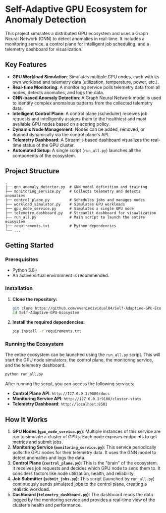 # Self-Adaptive GPU Ecosystem for Anomaly Detection

This project simulates a distributed GPU ecosystem and uses a Graph Neural Network (GNN) to detect anomalies in real-time. It includes a monitoring service, a control plane for intelligent job scheduling, and a telemetry dashboard for visualization.

## Key Features

- **GPU Workload Simulation**: Simulates multiple GPU nodes, each with its own workload and telemetry data (utilization, temperature, power, etc.).
- **Real-time Monitoring**: A monitoring service polls telemetry data from all nodes, detects anomalies, and logs the data.
- **GNN-based Anomaly Detection**: A Graph Neural Network model is used to identify complex anomalous patterns from the collected telemetry data.
- **Intelligent Control Plane**: A control plane (scheduler) receives job requests and intelligently assigns them to the healthiest and most available GPU nodes based on a scoring policy.
- **Dynamic Node Management**: Nodes can be added, removed, or drained dynamically via the control plane's API.
- **Telemetry Dashboard**: A Streamlit-based dashboard visualizes the real-time status of the GPU cluster.
- **Automated Setup**: A single script (`run_all.py`) launches all the components of the ecosystem.

## Project Structure

```
.
├── gnn_anomaly_detector.py  # GNN model definition and training
├── monitoring_service.py    # Collects telemetry and detects anomalies
├── control_plane.py         # Schedules jobs and manages nodes
├── workload_simulator.py    # Simulates GPU workloads
├── gpu_node_service.py      # Simulates a single GPU node
├── telemetry_dashboard.py   # Streamlit dashboard for visualization
├── run_all.py               # Main script to launch the entire ecosystem
├── requirements.txt         # Python dependencies
└── ...
```

## Getting Started

### Prerequisites

- Python 3.8+
- An active virtual environment is recommended.

### Installation

1.  **Clone the repository:**
    ```bash
    git clone https://github.com/evenindividual04/Self-Adaptive-GPU-Ecosystem.git
    cd Self-Adaptive-GPU-Ecosystem
    ```

2.  **Install the required dependencies:**
    ```bash
    pip install -r requirements.txt
    ```

### Running the Ecosystem

The entire ecosystem can be launched using the `run_all.py` script. This will start the GPU node simulators, the control plane, the monitoring service, and the telemetry dashboard.

```bash
python run_all.py
```

After running the script, you can access the following services:

-   **Control Plane API**: `http://127.0.0.1:9000/docs`
-   **Monitoring Service API**: `http://127.0.0.1:9100/cluster-stats`
-   **Telemetry Dashboard**: `http://localhost:8501`

## How It Works

1.  **GPU Nodes (`gpu_node_service.py`)**: Multiple instances of this service are run to simulate a cluster of GPUs. Each node exposes endpoints to get metrics and submit jobs.
2.  **Monitoring Service (`monitoring_service.py`)**: This service periodically polls the GPU nodes for their telemetry data. It uses the GNN model to detect anomalies and logs the data.
3.  **Control Plane (`control_plane.py`)**: This is the "brain" of the ecosystem. It receives job requests and decides which GPU node to send them to. It considers factors like node utilization, health, and reliability.
4.  **Job Submitter (`submit_jobs.py`)**: This script (launched by `run_all.py`) continuously sends simulated jobs to the control plane, creating a realistic workload.
5.  **Dashboard (`telemetry_dashboard.py`)**: The dashboard reads the data logged by the monitoring service and provides a real-time view of the cluster's health and performance.
